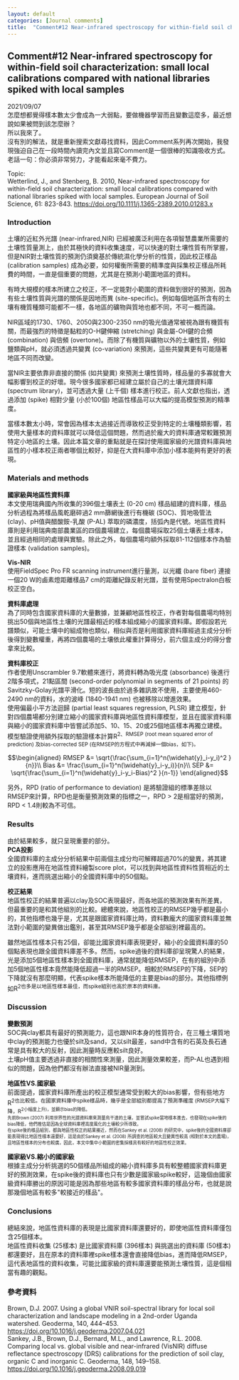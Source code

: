 ```yaml
---
layout: default
categories: [Journal comments]
title:  "Comment#12 Near-infrared spectroscopy for within-field soil characterization: small local calibrations compared with national libraries spiked with local samples"
---  
```

## Comment#12 Near-infrared spectroscopy for within-field soil characterization: small local calibrations compared with national libraries spiked with local samples  
2021/09/07  
怎麼想都覺得樣本數太少會成為一大弱點，要做機器學習而且變數這麼多，最近想說如果被問到該怎麼辦？  
所以我來了。  
沒有別的解法，就是重新搜索文獻尋找資料，因此Comment系列再次開始，我發現強迫自己在一段時間內讀完內文並且寫Comment是一個很棒的知識吸收方式。老話一句：你必須非常努力，才能看起來毫不費力。  
  
Topic:  
Wetterlind, J., and Stenberg, B. 2010, Near-infrared spectroscopy for within-field soil characterization: small local calibrations compared with national libraries spiked with local samples. European Journal of Soil Science, 61: 823-843. <a href="https://doi.org/10.1111/j.1365-2389.2010.01283.x" target="_blank">https://doi.org/10.1111/j.1365-2389.2010.01283.x</a>  
  
### Introduction  
土壤的近紅外光譜 (near-infrared,NIR) 已經被廣泛利用在各項智慧農業所需要的土壤性質量測上，由於其極快的資料收集速度，可以快速的對土壤性質有所掌握，但是NIR對土壤性質的預測仍須奠基於傳統濕化學分析的性質，因此校正樣品 (calibration samples) 成為必要，如何權衡所需要的精準度與採集校正樣品所耗費的時間，一直是個重要的問題，尤其是在預測小範圍地區的資料。  
  
有時大規模的樣本所建立之校正，不一定能對小範圍的資料做到很好的預測，因為有些土壤性質與光譜的關係是因地而異 (site-specific)。例如每個地區所含有的土壤有機質種類可能都不一樣，各地區的礦物與質地也都不同，不可一概而論。  
  
NIR區域的1730、1760、2050與2300-2350 nm的吸光值通常被視為跟有機質有關，而最強烈的特徵是黏粒的O-H鍵伸縮 (stretching) 與金屬-OH鍵的合頻 (combination) 與倍頻 (overtone)。而除了有機質與礦物以外的土壤性質，例如鹽類與pH，就必須透過共變異 (co-variation) 來預測，這些共變異更有可能隨著地區不同而改變。  
  
當NIR主要依靠非直接的關係 (如共變異) 來預測土壤性質時，樣品量的多寡就會大幅影響到校正的好壞。現今很多國家都已經建立屬於自己的土壤光譜資料庫 (spectrum library)，並可透過大量 (上千個) 樣本進行校正。前人文獻也指出，透過添加 (spike) 相對少量 (小於100個) 地區性樣品可以大幅的提高模型預測的精準度。  
  
當樣本數太小時，常會因為樣本太過接近而導致校正受到特定的土壤種類影響，若使用大量樣本的資料庫就可以降低這個問題，然而過於龐大的資料庫通常較難預測特定小地區的土壤。因此本篇文章的重點就是在探討使用國家級的光譜資料庫與地區性的小樣本校正兩者哪個比較好，抑是在大資料庫中添加小樣本能夠有更好的表現。  
  
### Materials and methods  
**國家級與地區性資料庫**  
本文使用瑞典國內所收集的396個土壤表土 (0-20 cm) 樣品組建的資料庫，樣品分析過程為將樣品風乾磨碎過2 mm篩網後進行有機碳 (SOC)、質地吸管法 (clay)、pH值與醋酸銨-乳酸 (P-AL) 萃取的磷濃度，括弧內是代號。地區性資料庫則是利用瑞典南部農業區的四個農場建立，每個農場採取25個土壤表土樣本，並且經過相同的處理與實驗。除此之外，每個農場均額外採取81-112個樣本作為驗證樣本 (validation samples)。  
  
**Vis-NIR**  
使用FieldSpec Pro FR scanning instrument進行量測，以光纖 (bare fiber) 連接一個20 W的鹵素燈距離樣品7 cm的距離紀錄反射光譜，並有使用Spectralon白板校正空白。  
  
**資料庫處理**  
為了同時包含國家資料庫的大量數據，並兼顧地區性校正，作者對每個農場均特別挑出50個與地區性土壤的光譜最相近的樣本組成縮小的國家資料庫。即假設若光譜類似，可能土壤中的組成物也類似，相似與否是利用國家資料庫經過主成分分析後得到變數權重，再將四個農場的土壤依此權重計算得分，前六個主成分的得分會拿來比較。  
  
**資料庫校正**  
作者使用Unscrambler 9.7軟體來進行，將資料轉為吸光度 (absorbance) 後進行2階多項式，21點區間 (second-order polynomial in segments of 21 points) 的Savitzky-Golay光譜平滑化。短的波長由於過多雜訊故不使用，主要使用460-2490 nm的資料，水的波峰 (1840-1941 nm) 也被移除以增進效果。  
使用偏最小平方法迴歸 (partial least squares regression, PLSR) 建立模型，針對四個農場都分別建立縮小的國家資料庫與地區性資料庫模型，並且在國家資料庫與縮小的國家資料庫中皆嘗試添加5、10、15、20或25個地區樣本再獨立建模。  
模型驗證使用額外採取的驗證樣本計算R<sup>2</sub>、RMSEP (root mean squared error of prediction) 及bias-corrected SEP (在RMSEP的方程式中再減掉一個bias，如下)。  
  
$$\begin{aligned}
RMSEP &= \sqrt{\frac{\sum_{i=1}^n(\widehat{y}_i-y_i)^2 }{n}}\\
Bias &= \frac{\sum_{i=1}^n(\widehat{y}_i-y_i)}{n}\\
SEP &= \sqrt{\frac{\sum_{i=1}^n(\widehat{y}_i-y_i-Bias)^2 }{n-1}}
\end{aligned}$$  
  
另外，RPD (ratio of performance to deviation) 是將驗證組的標準差除以RMSEP來計算，RPD也是衡量預測效果的指標之一，RPD > 2是相當好的預測，RPD < 1.4則較為不可信。  
  
### Results  
由於結果較多，就只呈現重要的部分。  
**PCA投影**  
全國資料庫的主成分分析結果中前兩個主成分均可解釋超過70%的變異，將其建立的投影應用在地區性資料繪製score plot，可以找到與地區性資料性質相近的土壤資料，進而挑選出縮小的全國資料庫中的50個點。  
  
**校正結果**  
地區性校正的結果普遍以clay及SOC表現最好，而各地區的預測效果有所差異，但最重要的是和其他組別的比較。總體來說，地區性校正的RMSEP幾乎都是最小的，其他指標也幾乎是，尤其是跟國家資料庫比時，資料數龐大的國家資料庫並無法對小範圍的變異做出鑑別，甚至其RMSEP幾乎都是全部組別裡最高的。  
  
雖然地區性樣本只有25個，卻能比國家資料庫表現更好，縮小的全國資料庫的50個點表現也跟全國資料庫差不多。然而，spike過後的資料庫卻呈現驚人的結果，光是添加5個地區性樣本到全國資料庫，通常就能降低RMSEP，在有的組別中添加5個地區性樣本竟然能降低超過一半的RMSEP。相較於RMSEP的下降，SEP的下降就沒有那麼明顯，代表spike樣本所能降低的主要是bias的部分。其他指標例如R<sup>2</sub>也多是以地區性樣本最佳，而spike組別也高於原本的資料庫。  
  
### Discussion  
**變數預測**  
SOC與clay都具有最好的預測能力，這也跟NIR本身的性質符合，在三種土壤質地中clay的預測能力也優於silt及sand，又以silt最差，sand中含有的石英及長石通常是具有較大的反射，因此測量時反應較silt良好。  
土壤pH值主要透過非直接的相關性來測量，因此測量效果較差，而P-AL也遇到相似的問題，因為他們都沒有辦法直接被NIR量測到。  
  
**地區性VS.國家級**  
前面提過，國家資料庫所產出的校正模型通常受到較大的bias影響，但有些地方R<sup>2</sub>也比較低。在國家資料庫中spike樣品時，幾乎是全部組別都提高了預測準確度 (RMSEP大幅下降，R<sup>2</sub>小幅度上升)，並顯示bias的降低。  
先前Brown (2007) 利用世界性的光譜資料庫來測量烏干達的土壤，並嘗試spike當地樣本進去，也發現在spike後的bias降低，他們推估是因為全球資料庫裡高度風化的土壤較少所導致。  
在spike後的樣品組別，都與地區性校正的結果接近，然而在Sankey et al. (2008) 的研究中，spike後的全國資料庫卻能表現得比地區性樣本還要好，這是由於Sankey et al. (2008) 所調查的地區較大且變異性較高 (相對於本文的農場)，且地區性樣本的分布也較廣，因此，本文中集中小範圍的密集採樣具有較好的地區性校正效果。  
  
**國家級VS.縮小的國家級**  
根據主成分分析挑選的50個樣品所組成的縮小資料庫多具有較整體國家資料庫更好的預測效果，在spike後的資料庫也只有少數是國家級spike較好，這幾個由國家級資料庫勝出的原因可能是因為那些地區有較多國家資料庫的樣品分布，也就是說那幾個地區有較多"較接近的樣品"。  
  
### Conclusions  
總結來說，地區性資料庫的表現是比國家資料庫還要好的，即使地區性資料庫僅包含25個樣本。  
地區性資料收集 (25樣本) 是比國家資料庫 (396樣本) 與挑選出的資料庫 (50樣本) 都還要好，且在原本的資料庫裡spike樣本還會直接降低bias，進而降低RMSEP，這代表地區性的資料收集，可能比國家級的資料庫還要能預測土壤性質，這是個相當有趣的觀點。  
  
### 參考資料  
Brown, D.J. 2007. Using a global VNIR soil-spectral library for local soil characterization and landscape modeling in a 2nd-order Uganda watershed. Geoderma, 140, 444–453. <a href="https://doi.org/10.1016/j.geoderma.2007.04.021" target="_blank">https://doi.org/10.1016/j.geoderma.2007.04.021</a>   
Sankey, J.B., Brown, D.J., Bernard, M.L., and Lawrence, R.L. 2008. Comparing local vs. global visible and near-infrared (VisNIR) diffuse reflectance spectroscopy (DRS) calibrations for the prediction of soil clay, organic C and inorganic C. Geoderma, 148, 149–158. <a href="https://doi.org/10.1016/j.geoderma.2008.09.019" target="_blank">https://doi.org/10.1016/j.geoderma.2008.09.019</a>   
